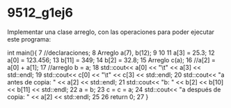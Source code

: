 # 9512_g1ej6
Implementar una clase arreglo, con las operaciones para poder ejecutar este  programa:

int main(){
  7         //declaraciones;
  8         Arreglo a(7), b(12);
  9 
 10 
 11         a[3] = 25.3;
 12         a[0] = 123.456;
 13         b[11] = 349;
 14         b[2] = 32.8;
 15         Arreglo c(a);
 16         //a[2] = a[0] + a[1];
 17         //arreglo b = a;
 18         std::cout<< a[0] << "\t" << a[3] << std::endl;
 19         std::cout<< c[0] << "\t" << c[3] << std::endl;
 20         std::cout<< "a antes de copia: " << a[2] << std::endl;
 21         std::cout<< "b: " << b[2] << b[10] << b[11] <<  std::endl;
 22         a = b;
 23         c = c = a;
 24         std::cout<< "a después de copia: " << a[2] << std::endl;
 25 
 26   return 0;
 27 }

